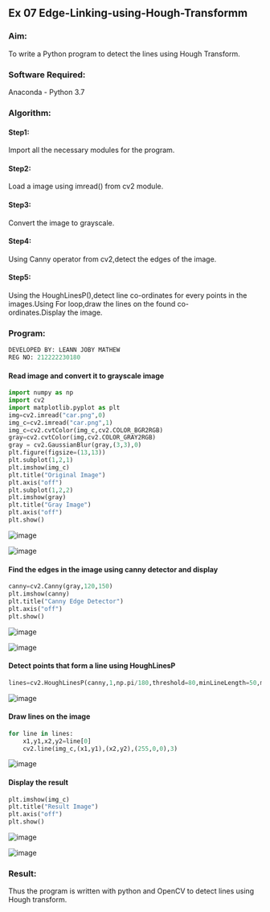 ## Ex 07 Edge-Linking-using-Hough-Transformm
### Aim:
To write a Python program to detect the lines using Hough Transform.

### Software Required:
Anaconda - Python 3.7

### Algorithm:
#### Step1:

Import all the necessary modules for the program.
#### Step2:

Load a image using imread() from cv2 module.
#### Step3:

Convert the image to grayscale.
#### Step4:

Using Canny operator from cv2,detect the edges of the image.
#### Step5:

Using the HoughLinesP(),detect line co-ordinates for every points in the images.Using For loop,draw the lines on the found co-ordinates.Display the image.
### Program:
```python
DEVELOPED BY: LEANN JOBY MATHEW
REG NO: 212222230180
```
#### Read image and convert it to grayscale image
```python
import numpy as np
import cv2
import matplotlib.pyplot as plt
img=cv2.imread("car.png",0)
img_c=cv2.imread("car.png",1)
img_c=cv2.cvtColor(img_c,cv2.COLOR_BGR2RGB)
gray=cv2.cvtColor(img,cv2.COLOR_GRAY2RGB)
gray = cv2.GaussianBlur(gray,(3,3),0)
plt.figure(figsize=(13,13))
plt.subplot(1,2,1)
plt.imshow(img_c)
plt.title("Original Image")
plt.axis("off")
plt.subplot(1,2,2)
plt.imshow(gray)
plt.title("Gray Image")
plt.axis("off")
plt.show()
```
![image](https://github.com/Leann4468/Edge-Linking-using-Hough-Transformm/assets/121165979/68f82a92-0bd0-4f10-a21f-40f4b9e26018)
            
![image](https://github.com/Leann4468/Edge-Linking-using-Hough-Transformm/assets/121165979/15f843ae-33dd-4015-bc7a-4dd6c9727dc9)

#### Find the edges in the image using canny detector and display
```python
canny=cv2.Canny(gray,120,150)
plt.imshow(canny)
plt.title("Canny Edge Detector")
plt.axis("off")
plt.show()
```
![image](https://github.com/Leann4468/Edge-Linking-using-Hough-Transformm/assets/121165979/dc4f7018-f101-479d-bbdc-8eaf6572cc31)

![image](https://github.com/Leann4468/Edge-Linking-using-Hough-Transformm/assets/121165979/6e9dd795-a2ab-4c54-920a-1efc7a94eed6)

#### Detect points that form a line using HoughLinesP
```python
lines=cv2.HoughLinesP(canny,1,np.pi/180,threshold=80,minLineLength=50,maxLineGap=250)
```
![image](https://github.com/Yogeshvar005/Edge-Linking-using-Hough-Transformm/assets/113497367/a1dbac4e-4f78-4923-8775-64c4603b4f2c)

#### Draw lines on the image
```python
for line in lines:
    x1,y1,x2,y2=line[0]
    cv2.line(img_c,(x1,y1),(x2,y2),(255,0,0),3)
```
![image](https://github.com/Yogeshvar005/Edge-Linking-using-Hough-Transformm/assets/113497367/7e793453-130d-4ba1-a03b-230a25dd4b5c)

#### Display the result
```python
plt.imshow(img_c)
plt.title("Result Image")
plt.axis("off")
plt.show()
```
![image](https://github.com/Yogeshvar005/Edge-Linking-using-Hough-Transformm/assets/113497367/451bdf4f-7158-406b-ab6c-42a2ccce063a)  

![image](https://github.com/Leann4468/Edge-Linking-using-Hough-Transformm/assets/121165979/aca1005e-da64-4f78-8fac-b24771012c30)


### Result:
Thus the program is written with python and OpenCV to detect lines using Hough transform.
